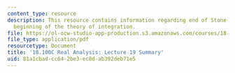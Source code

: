 ```yaml
---
content_type: resource
description: This resource contains information regarding end of Stone-Weierstrass;
  beginning of the theory of integration.
file: https://ol-ocw-studio-app-production.s3.amazonaws.com/courses/18-100c-real-analysis-fall-2012/81a1cbadcc642be3ec8dab392deb71e5_MIT18_100CF12_l19sum.pdf
file_type: application/pdf
resourcetype: Document
title: '18.100C Real Analysis: Lecture 19 Summary'
uid: 81a1cbad-cc64-2be3-ec8d-ab392deb71e5
---
```

